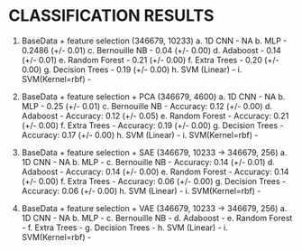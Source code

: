 # CLASSIFICATION RESULTS

1. BaseData + feature selection (346679, 10233)
	a. 1D CNN - NA
	b. MLP - 0.2486 (+/- 0.01)
	c. Bernouille NB - 0.04 (+/- 0.00)
	d. Adaboost - 0.14 (+/- 0.01)
	e. Random Forest - 0.21 (+/- 0.00)
	f. Extra Trees - 0.20 (+/- 0.00)
	g. Decision Trees - 0.19 (+/- 0.00)
	h. SVM (Linear) - 
	i. SVM(Kernel=rbf) - 

2. BaseData + feature selection + PCA (346679, 4600)
	a. 1D CNN - NA
	b. MLP - 0.25 (+/- 0.01)
	c. Bernouille NB - Accuracy: 0.12 (+/- 0.00)
	d. Adaboost - Accuracy: 0.12 (+/- 0.05)
	e. Random Forest - Accuracy: 0.21 (+/- 0.00)
	f. Extra Trees - Accuracy: 0.19 (+/- 0.00)
	g. Decision Trees - Accuracy: 0.17 (+/- 0.00)
	h. SVM (Linear) - 
	i. SVM(Kernel=rbf) - 


3. BaseData + feature selection + SAE (346679, 10233 -> 346679, 256)
	a. 1D CNN - NA
	b. MLP - 
	c. Bernouille NB - Accuracy: 0.14 (+/- 0.01)
	d. Adaboost - Accuracy: 0.14 (+/- 0.00)
	e. Random Forest - Accuracy: 0.14 (+/- 0.00)
	f. Extra Trees - Accuracy: 0.06 (+/- 0.00)
	g. Decision Trees - Accuracy: 0.06 (+/- 0.00)
	h. SVM (Linear) - 
	i. SVM(Kernel=rbf) - 

4. BaseData + feature selection + VAE (346679, 10233 -> 346679, 256)
	a. 1D CNN - NA
	b. MLP - 
	c. Bernouille NB - 
	d. Adaboost - 
	e. Random Forest - 
	f. Extra Trees - 
	g. Decision Trees - 
	h. SVM (Linear) - 
	i. SVM(Kernel=rbf) - 